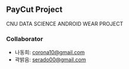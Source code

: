 ## PayCut Project
CNU DATA SCIENCE ANDROID WEAR PROJECT
### Collaborator
- 나동희: corona10@gmail.com
- 곽밝음: serado00@gmail.com
